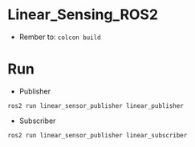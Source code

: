 # Linear_Sensing_ROS2
- Rember to:
``colcon build
`` 

# Run
- Publisher

``
ros2 run linear_sensor_publisher linear_publisher
``

- Subscriber

``
ros2 run linear_sensor_publisher linear_subscriber
``